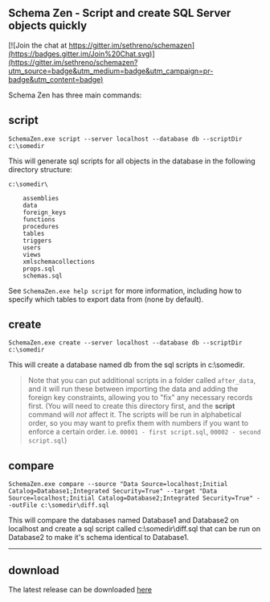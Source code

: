 Schema Zen - Script and create SQL Server objects quickly
--------------------------------------------------------

[![Join the chat at https://gitter.im/sethreno/schemazen](https://badges.gitter.im/Join%20Chat.svg)](https://gitter.im/sethreno/schemazen?utm_source=badge&utm_medium=badge&utm_campaign=pr-badge&utm_content=badge)

Schema Zen has three main commands:

## script

    SchemaZen.exe script --server localhost --database db --scriptDir c:\somedir

This will generate sql scripts for all objects in the database in the
following directory structure:
```
c:\somedir\

	assemblies
	data
	foreign_keys
	functions
	procedures
	tables
	triggers
	users
	views
	xmlschemacollections
	props.sql
	schemas.sql
```
See ```SchemaZen.exe help script``` for more information, including how to specify which tables to export data from (none by default).
## create

    SchemaZen.exe create --server localhost --database db --scriptDir c:\somedir

This will create a database named db from the sql scripts in c:\somedir.
> Note that you can put additional scripts in a folder called ```after_data```, and it will run these between importing the data and adding the foreign key constraints, allowing you to "fix" any necessary records first.  (You will need to create this directory first, and the **script** command will *not* affect it.  The scripts will be run in alphabetical order, so you may want to prefix them with numbers if you want to enforce a certain order.  i.e. ```00001 - first script.sql```, ```00002 - second script.sql```)

## compare

	SchemaZen.exe compare --source "Data Source=localhost;Initial Catalog=Database1;Integrated Security=True" --target "Data Source=localhost;Initial Catalog=Database2;Integrated Security=True" --outFile c:\somedir\diff.sql

This will compare the databases named Database1 and Database2 on localhost and create a sql script called c:\somedir\diff.sql that can be run on Database2 to make it's schema identical to Database1.

---
## download
The latest release can be downloaded [here](https://github.com/sethreno/schemazen/releases)

